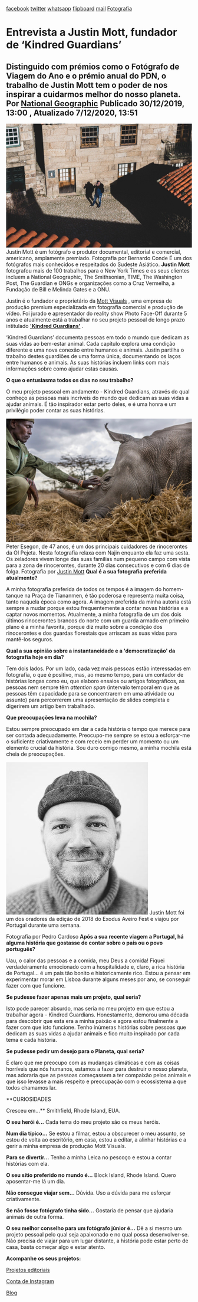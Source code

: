 [facebook](https://www.facebook.com/sharer/sharer.php?u=https%3A%2F%2Fwww.natgeo.pt%2Ffotografia%2F2019%2F12%2Fentrevista-justin-mott-fundador-de-kindred-guardians) [twitter](https://twitter.com/share?url=https%3A%2F%2Fwww.natgeo.pt%2Ffotografia%2F2019%2F12%2Fentrevista-justin-mott-fundador-de-kindred-guardians&via=natgeo&text=Entrevista%20a%20Justin%20Mott%2C%20fundador%20de%20%E2%80%98Kindred%20Guardians%E2%80%99) [whatsapp](https://web.whatsapp.com/send?text=https%3A%2F%2Fwww.natgeo.pt%2Ffotografia%2F2019%2F12%2Fentrevista-justin-mott-fundador-de-kindred-guardians) [flipboard](https://share.flipboard.com/bookmarklet/popout?v=2&title=Entrevista%20a%20Justin%20Mott%2C%20fundador%20de%20%E2%80%98Kindred%20Guardians%E2%80%99&url=https%3A%2F%2Fwww.natgeo.pt%2Ffotografia%2F2019%2F12%2Fentrevista-justin-mott-fundador-de-kindred-guardians) [mail](mailto:?subject=NatGeo&body=https%3A%2F%2Fwww.natgeo.pt%2Ffotografia%2F2019%2F12%2Fentrevista-justin-mott-fundador-de-kindred-guardians%20-%20Entrevista%20a%20Justin%20Mott%2C%20fundador%20de%20%E2%80%98Kindred%20Guardians%E2%80%99) [Fotografia](https://www.natgeo.pt/fotografia) 
# Entrevista a Justin Mott, fundador de ‘Kindred Guardians’ 
## Distinguido com prémios como o Fotógrafo de Viagem do Ano e o prémio anual do PDN, o trabalho de Justin Mott tem o poder de nos inspirar a cuidarmos melhor do nosso planeta. Por [National Geographic](https://www.natgeo.pt/autor/national-geographic) Publicado 30/12/2019, 13:00 , Atualizado 7/12/2020, 13:51 
![Justin Mott é um fotógrafo e produtor documental](img/files_styles_image_00_public_justin.jpg)
Justin Mott é um fotógrafo e produtor documental, editorial e comercial, americano, amplamente premiado. Fotografia por Bernardo Conde É um dos fotógrafos mais conhecidos e respeitados do Sudeste Asiático. **Justin Mott** fotografou mais de 100 trabalhos para o New York Times e os seus clientes incluem a National Geographic, The Smithsonian, TIME, The Washington Post, The Guardian e ONGs e organizações como a Cruz Vermelha, a Fundação de Bill e Melinda Gates e a ONU. 

Justin é o fundador e proprietário da [Mott Visuals](https://www.mottvisuals.com/) , uma empresa de produção premium especializada em fotografia comercial e produção de vídeo. Foi jurado e apresentador do reality show Photo Face-Off durante 5 anos e atualmente está a trabalhar no seu projeto pessoal de longo prazo intitulado [**'Kindred Guardians'**](https://www.justinmott.com/kindred-guardians) . 

‘Kindred Guardians’ documenta pessoas em todo o mundo que dedicam as suas vidas ao bem-estar animal. Cada capítulo explora uma condição diferente e uma nova conexão entre humanos e animais. Justin partilha o trabalho destes guardiões de uma forma única, documentando os laços entre humanos e animais. As suas histórias incluem links com mais informações sobre como ajudar estas causas. 

**O que o entusiasma todos os dias no seu trabalho?** 

O meu projeto pessoal em andamento - Kindred Guardians, através do qual conheço as pessoas mais incríveis do mundo que dedicam as suas vidas a ajudar animais. É tão inspirador estar perto deles, e é uma honra e um privilégio poder contar as suas histórias. 

![Peter Esegon, de 47 anos, é um dos principais cuidadores de rinocerontes da OI Pejeta. ](img/files_styles_image_00_public_the_last_remaining_nothern_white_rhinos_justin_mott_00_large.jpg)
Peter Esegon, de 47 anos, é um dos principais cuidadores de rinocerontes da OI Pejeta. Nesta fotografia relaxa com Najin enquanto ela faz uma sesta. Os zeladores vivem longe das suas famílias num pequeno campo com vista para a zona de rinocerontes, durante 20 dias consecutivos e com 6 dias de folga. Fotografia por [Justin Mott](https://www.natgeo.pt/fotografo/justin-mott) **Qual é a sua fotografia preferida atualmente?** 

A minha fotografia preferida de todos os tempos é a imagem do homem-tanque na Praça de Tiananmen, é tão poderosa e representa muita coisa, tanto naquela época como agora. A imagem preferida da minha autoria está sempre a mudar porque estou frequentemente a contar novas histórias e a captar novos momentos. Atualmente, a minha fotografia de um dos dois últimos rinocerontes brancos do norte com um guarda armado em primeiro plano é a minha favorita, porque diz muito sobre a condição dos rinocerontes e dos guardas florestais que arriscam as suas vidas para mantê-los seguros. 

**Qual a sua opinião sobre a instantaneidade e a 'democratização' da fotografia hoje em dia?** 

Tem dois lados. Por um lado, cada vez mais pessoas estão interessadas em fotografia, o que é positivo, mas, ao mesmo tempo, para um contador de histórias longas como eu, que elaboro ensaios ou artigos fotográficos, as pessoas nem sempre têm _attention span_ (intervalo temporal em que as pessoas têm capacidade para se concentrarem em uma atividade ou assunto) para percorrerem uma apresentação de slides completa e digerirem um artigo bem trabalhado. 

**Que preocupações leva na mochila?** 

Estou sempre preocupado em dar a cada história o tempo que merece para ser contada adequadamente. Preocupo-me sempre se estou a esforçar-me o suficiente criativamente e com receio em perder um momento ou um elemento crucial da história. Sou duro comigo mesmo, a minha mochila está cheia de preocupações. 

![Justin Mott foi um dos oradores da edição de 2018 do Exodus Aveiro Fest e viajou ...](img/files_styles_image_00_public_justin_mott_web_res_cropped.jpg)
Justin Mott foi um dos oradores da edição de 2018 do Exodus Aveiro Fest e viajou por Portugal durante uma semana. 

Fotografia por Pedro Cardoso **Após a sua recente viagem a Portugal, há alguma história que gostasse de contar sobre o país ou o povo português?** 

Uau, o calor das pessoas e a comida, meu Deus a comida! Fiquei verdadeiramente emocionado com a hospitalidade e, claro, a rica história de Portugal… é um país tão bonito e historicamente rico. Estou a pensar em experimentar morar em Lisboa durante alguns meses por ano, se conseguir fazer com que funcione. 

**Se pudesse fazer apenas mais um projeto, qual seria?** 

Isto pode parecer absurdo, mas seria no meu projeto em que estou a trabalhar agora - Kindred Guardians. Honestamente, demorou uma década para descobrir que esta era a minha paixão e agora estou finalmente a fazer com que isto funcione. Tenho inúmeras histórias sobre pessoas que dedicam as suas vidas a ajudar animais e fico muito inspirado por cada tema e cada história. 

**Se pudesse pedir um desejo para o Planeta, qual seria?** 

É claro que me preocupo com as mudanças climáticas e com as coisas horríveis que nós humanos, estamos a fazer para destruir o nosso planeta, mas adoraria que as pessoas começassem a ter compaixão pelos animais e que isso levasse a mais respeito e preocupação com o ecossistema a que todos chamamos lar. 

**CURIOSIDADES 

Cresceu em...** Smithfield, Rhode Island, EUA. 

**O seu herói é...** Cada tema do meu projeto são os meus heróis. 

**Num dia típico...** Se estou a filmar, estou a obscurecer o meu assunto, se estou de volta ao escritório, em casa, estou a editar, a alinhar histórias e a gerir a minha empresa de produção Mott Visuals. 

**Para se divertir...** Tenho a minha Leica no pescoço e estou a contar histórias com ela. 

**O seu sítio preferido no mundo é…** Block Island, Rhode Island. Quero aposentar-me lá um dia. 

**Não consegue viajar sem...** Dúvida. Uso a dúvida para me esforçar criativamente. 

**Se não fosse fotógrafo tinha sido…** Gostaria de pensar que ajudaria animais de outra forma. 

**O seu melhor conselho para um fotógrafo júnior é...** Dê a si mesmo um projeto pessoal pelo qual seja apaixonado e no qual possa desenvolver-se. Não precisa de viajar para um lugar distante, a história pode estar perto de casa, basta começar algo e estar atento. 

**Acompanhe os seus projetos:** 

[Projetos editoriais](https://www.justinmott.com/) 

[Conta de Instagram](http://instagram.com/askmott) 

[Blog](https://www.askmott.com/) 

